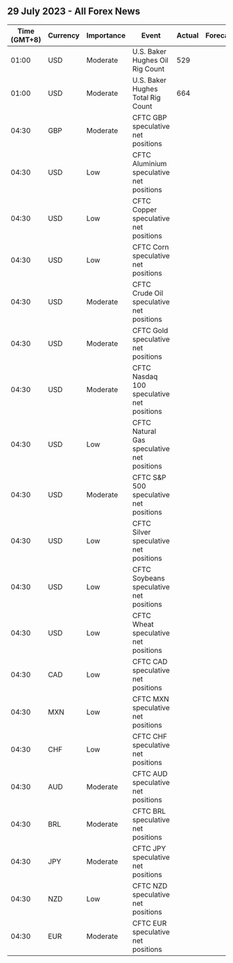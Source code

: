## 29 July 2023 - All Forex News

| Time (GMT+8) | Currency | Importance | Event | Actual | Forecast | Previous |
|------|----------|------------|-------|--------|----------|----------|
| 01:00 | USD | Moderate | U.S. Baker Hughes Oil Rig Count | 529 |  | 530 |
| 01:00 | USD | Moderate | U.S. Baker Hughes Total Rig Count | 664 |  | 669 |
| 04:30 | GBP | Moderate | CFTC GBP speculative net positions |  |  | 63.7K |
| 04:30 | USD | Low | CFTC Aluminium speculative net positions |  |  | 6.4K |
| 04:30 | USD | Low | CFTC Copper speculative net positions |  |  | -3.5K |
| 04:30 | USD | Low | CFTC Corn speculative net positions |  |  | 19.9K |
| 04:30 | USD | Moderate | CFTC Crude Oil speculative net positions |  |  | 206.1K |
| 04:30 | USD | Moderate | CFTC Gold speculative net positions |  |  | 193.3K |
| 04:30 | USD | Moderate | CFTC Nasdaq 100 speculative net positions |  |  | 1.2K |
| 04:30 | USD | Low | CFTC Natural Gas speculative net positions |  |  | -95.8K |
| 04:30 | USD | Moderate | CFTC S&P 500 speculative net positions |  |  | -263.7K |
| 04:30 | USD | Low | CFTC Silver speculative net positions |  |  | 43.9K |
| 04:30 | USD | Low | CFTC Soybeans speculative net positions |  |  | 107.3K |
| 04:30 | USD | Low | CFTC Wheat speculative net positions |  |  | -38.7K |
| 04:30 | CAD | Low | CFTC CAD speculative net positions |  |  | 0.5K |
| 04:30 | MXN | Low | CFTC MXN speculative net positions |  |  | 94.5K |
| 04:30 | CHF | Low | CFTC CHF speculative net positions |  |  | -10.2K |
| 04:30 | AUD | Moderate | CFTC AUD speculative net positions |  |  | -50.4K |
| 04:30 | BRL | Moderate | CFTC BRL speculative net positions |  |  | 33.9K |
| 04:30 | JPY | Moderate | CFTC JPY speculative net positions |  |  | -90.2K |
| 04:30 | NZD | Low | CFTC NZD speculative net positions |  |  | -3.6K |
| 04:30 | EUR | Moderate | CFTC EUR speculative net positions |  |  | 178.8K |
